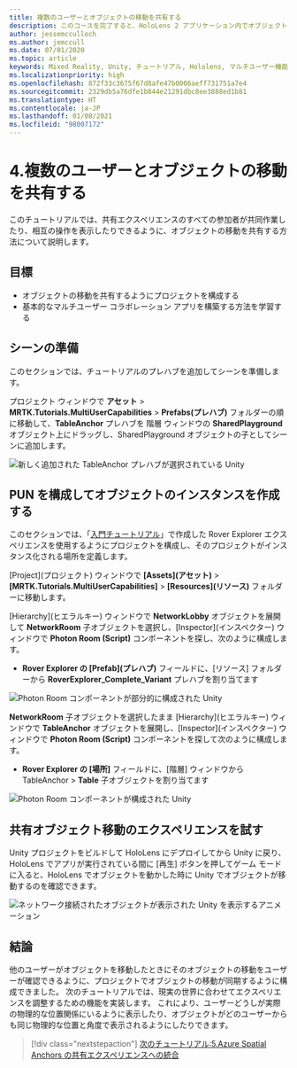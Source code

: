 ```yaml
---
title: 複数のユーザーとオブジェクトの移動を共有する
description: このコースを完了すると、HoloLens 2 アプリケーション内でオブジェクトの移動を複数のユーザーで共有する方法を学習できます。
author: jessemcculloch
ms.author: jemccull
ms.date: 07/01/2020
ms.topic: article
keywords: Mixed Reality, Unity, チュートリアル, Hololens, マルチユーザー機能, Photon, MRTK, Mixed Reality Toolkit, UWP, Azure 空間アンカー
ms.localizationpriority: high
ms.openlocfilehash: 872f33c3675f67d8afe47b0006aeff731751a7e4
ms.sourcegitcommit: 2329db5a76dfe1b844e21291dbc8ee3888ed1b81
ms.translationtype: HT
ms.contentlocale: ja-JP
ms.lasthandoff: 01/08/2021
ms.locfileid: "98007172"
---
```

# <a name="4-sharing-object-movements-with-multiple-users"></a>4.複数のユーザーとオブジェクトの移動を共有する

このチュートリアルでは、共有エクスペリエンスのすべての参加者が共同作業したり、相互の操作を表示したりできるように、オブジェクトの移動を共有する方法について説明します。

## <a name="objectives"></a>目標

* オブジェクトの移動を共有するようにプロジェクトを構成する
* 基本的なマルチユーザー コラボレーション アプリを構築する方法を学習する

## <a name="preparing-the-scene"></a>シーンの準備

このセクションでは、チュートリアルのプレハブを追加してシーンを準備します。

プロジェクト ウィンドウで **アセット** > **MRTK.Tutorials.MultiUserCapabilities** > **Prefabs\(プレハブ\)** フォルダーの順に移動して、**TableAnchor** プレハブを 階層 ウィンドウの **SharedPlayground** オブジェクト上にドラッグし、SharedPlayground オブジェクトの子としてシーンに追加します。

![新しく追加された TableAnchor プレハブが選択されている Unity](images/mr-learning-sharing/sharing-04-section1-step1-1.png)

## <a name="configuring-pun-to-instantiate-the-objects"></a>PUN を構成してオブジェクトのインスタンスを作成する

このセクションでは、「[入門チュートリアル](mr-learning-base-01.md)」で作成した Rover Explorer エクスペリエンスを使用するようにプロジェクトを構成し、そのプロジェクトがインスタンス化される場所を定義します。

[Project]\(プロジェクト\) ウィンドウで **[Assets]\(アセット\)**  >  **[MRTK.Tutorials.MultiUserCapabilities]**  >  **[Resources]\(リソース\)** フォルダーに移動します。

[Hierarchy]\(ヒエラルキー\) ウィンドウで **NetworkLobby** オブジェクトを展開して **NetworkRoom** 子オブジェクトを選択し、[Inspector]\(インスペクター\) ウィンドウで **Photon Room (Script)** コンポーネントを探し、次のように構成します。

* **Rover Explorer の [Prefab]\(プレハブ\)** フィールドに、[リソース] フォルダーから **RoverExplorer_Complete_Variant** プレハブを割り当てます

![Photon Room コンポーネントが部分的に構成された Unity](images/mr-learning-sharing/sharing-04-section2-step1-1.png)

**NetworkRoom** 子オブジェクトを選択したまま [Hierarchy]\(ヒエラルキー\) ウィンドウで **TableAnchor** オブジェクトを展開し、[Inspector]\(インスペクター\) ウィンドウで **Photon Room (Script)** コンポーネントを探して次のように構成します。

* **Rover Explorer の [場所]** フィールドに、[階層] ウィンドウから TableAnchor > **Table** 子オブジェクトを割り当てます

![Photon Room コンポーネントが構成された Unity](images/mr-learning-sharing/sharing-04-section2-step1-2.png)

## <a name="trying-the-experience-with-shared-object-movement"></a>共有オブジェクト移動のエクスペリエンスを試す

Unity プロジェクトをビルドして HoloLens にデプロイしてから Unity に戻り、HoloLens でアプリが実行されている間に [再生] ボタンを押してゲーム モードに入ると、HoloLens でオブジェクトを動かした時に Unity でオブジェクトが移動するのを確認できます。

![ネットワーク接続されたオブジェクトが表示された Unity を表示するアニメーション](images/mr-learning-sharing/sharing-04-section3-step1-1.gif)

## <a name="congratulations"></a>結論

他のユーザーがオブジェクトを移動したときにそのオブジェクトの移動をユーザーが確認できるように、プロジェクトでオブジェクトの移動が同期するように構成できました。 次のチュートリアルでは、現実の世界に合わせてエクスペリエンスを調整するための機能を実装します。 これにより、ユーザーどうしが実際の物理的な位置関係にいるように表示したり、オブジェクトがどのユーザーからも同じ物理的な位置と角度で表示されるようにしたりできます。

> [!div class="nextstepaction"]
> [次のチュートリアル:5.Azure Spatial Anchors の共有エクスペリエンスへの統合](mr-learning-sharing-05.md)
